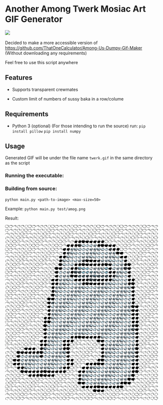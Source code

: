 # Another Among Twerk Mosiac Art GIF Generator

<img src="hank.gif" width="600">

Decided to make a more accessible version of https://github.com/ThatOneCalculator/Among-Us-Dumpy-Gif-Maker
(Without downloading any requirements)

Feel free to use this script anywhere

## Features
- Supports transparent crewmates

- Custom limit of numbers of sussy baka in a row/colume

## Requirements
- Python 3 (optional) (For those intending to run the source)
    run:
    `pip install pillow`
    `pip install numpy`

## Usage

Generated GIF will be under the file name `twerk.gif` in the same directory as the script

### Running the executable:
    

### Building from source:
`python main.py <path-to-image> <max-size=50>`

Example:
`python main.py test/amog.png`

Result:

<img src="amog.gif" width="600">